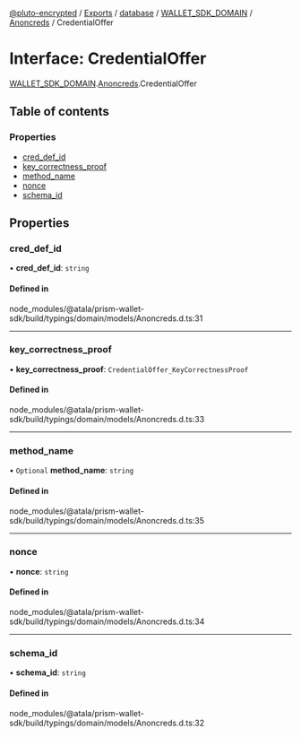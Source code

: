 [@pluto-encrypted](../README.md) / [Exports](../modules.md) / [database](../modules/database.md) / [WALLET\_SDK\_DOMAIN](../modules/database.WALLET_SDK_DOMAIN.md) / [Anoncreds](../modules/database.WALLET_SDK_DOMAIN.Anoncreds.md) / CredentialOffer

# Interface: CredentialOffer

[WALLET\_SDK\_DOMAIN](../modules/database.WALLET_SDK_DOMAIN.md).[Anoncreds](../modules/database.WALLET_SDK_DOMAIN.Anoncreds.md).CredentialOffer

## Table of contents

### Properties

- [cred\_def\_id](database.WALLET_SDK_DOMAIN.Anoncreds.CredentialOffer.md#cred_def_id)
- [key\_correctness\_proof](database.WALLET_SDK_DOMAIN.Anoncreds.CredentialOffer.md#key_correctness_proof)
- [method\_name](database.WALLET_SDK_DOMAIN.Anoncreds.CredentialOffer.md#method_name)
- [nonce](database.WALLET_SDK_DOMAIN.Anoncreds.CredentialOffer.md#nonce)
- [schema\_id](database.WALLET_SDK_DOMAIN.Anoncreds.CredentialOffer.md#schema_id)

## Properties

### cred\_def\_id

• **cred\_def\_id**: `string`

#### Defined in

node_modules/@atala/prism-wallet-sdk/build/typings/domain/models/Anoncreds.d.ts:31

___

### key\_correctness\_proof

• **key\_correctness\_proof**: `CredentialOffer_KeyCorrectnessProof`

#### Defined in

node_modules/@atala/prism-wallet-sdk/build/typings/domain/models/Anoncreds.d.ts:33

___

### method\_name

• `Optional` **method\_name**: `string`

#### Defined in

node_modules/@atala/prism-wallet-sdk/build/typings/domain/models/Anoncreds.d.ts:35

___

### nonce

• **nonce**: `string`

#### Defined in

node_modules/@atala/prism-wallet-sdk/build/typings/domain/models/Anoncreds.d.ts:34

___

### schema\_id

• **schema\_id**: `string`

#### Defined in

node_modules/@atala/prism-wallet-sdk/build/typings/domain/models/Anoncreds.d.ts:32
